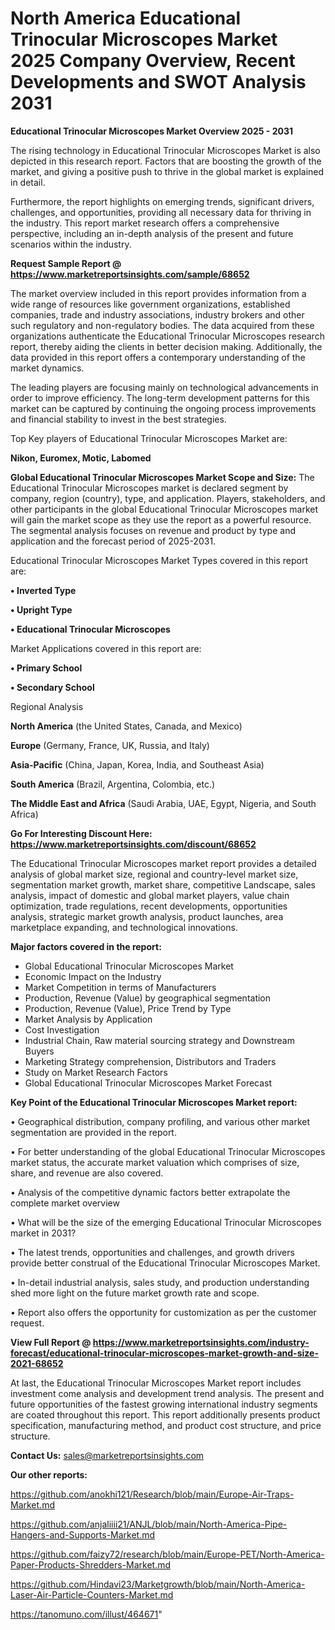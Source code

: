 # North America Educational Trinocular Microscopes Market 2025 Company Overview, Recent Developments and SWOT Analysis 2031

<Strong> Educational Trinocular Microscopes Market Overview 2025 - 2031</strong>

The rising technology in Educational Trinocular Microscopes Market is also depicted in this research report. Factors that are boosting the growth of the market, and giving a positive push to thrive in the global market is explained in detail.

Furthermore, the report highlights on emerging trends, significant drivers, challenges, and opportunities, providing all necessary data for thriving in the industry. This report market research offers a comprehensive perspective, including an in-depth analysis of the present and future scenarios within the industry.

<strong>Request Sample Report @ <a href=https://www.marketreportsinsights.com/sample/68652>https://www.marketreportsinsights.com/sample/68652</a></strong>

The market overview included in this report provides information from a wide range of resources like government organizations, established companies, trade and industry associations, industry brokers and other such regulatory and non-regulatory bodies. The data acquired from these organizations authenticate the Educational Trinocular Microscopes research report, thereby aiding the clients in better decision making. Additionally, the data provided in this report offers a contemporary understanding of the market dynamics.

The leading players are focusing mainly on technological advancements in order to improve efficiency. The long-term development patterns for this market can be captured by continuing the ongoing process improvements and financial stability to invest in the best strategies.

Top Key players of Educational Trinocular Microscopes Market are:

<strong>Nikon, Euromex, Motic, Labomed</strong>

<strong><b>Global Educational Trinocular Microscopes Market Scope and Size:</b></strong>
The Educational Trinocular Microscopes market is declared segment by company, region (country), type, and application. Players, stakeholders, and other participants in the global Educational Trinocular Microscopes market will gain the market scope as they use the report as a powerful resource. The segmental analysis focuses on revenue and product by type and application and the forecast period of 2025-2031.

Educational Trinocular Microscopes Market Types covered in this report are:

<strong>• Inverted Type

• Upright Type

• Educational Trinocular Microscopes</strong>

Market Applications covered in this report are:

<strong>• Primary School

• Secondary School</strong> 

Regional Analysis

<strong>North America</strong> (the United States, Canada, and Mexico)

<strong>Europe</strong> (Germany, France, UK, Russia, and Italy)

<strong>Asia-Pacific</strong> (China, Japan, Korea, India, and Southeast Asia)

<strong>South America</strong> (Brazil, Argentina, Colombia, etc.)

<strong>The Middle East and Africa</strong> (Saudi Arabia, UAE, Egypt, Nigeria, and South Africa)

<strong>Go For Interesting Discount Here: <a href=https://www.marketreportsinsights.com/discount/68652>https://www.marketreportsinsights.com/discount/68652</a></strong>

The Educational Trinocular Microscopes market report provides a detailed analysis of global market size, regional and country-level market size, segmentation market growth, market share, competitive Landscape, sales analysis, impact of domestic and global market players, value chain optimization, trade regulations, recent developments, opportunities analysis, strategic market growth analysis, product launches, area marketplace expanding, and technological innovations.

<strong><b>Major factors covered in the report:</b></strong>
<ul>
  <li>Global Educational Trinocular Microscopes Market </li>
  <li>Economic Impact on the Industry</li>
  <li>Market Competition in terms of Manufacturers</li>
  <li>Production, Revenue (Value) by geographical segmentation</li>
  <li>Production, Revenue (Value), Price Trend by Type</li>
  <li>Market Analysis by Application</li>
  <li>Cost Investigation</li>
  <li>Industrial Chain, Raw material sourcing strategy and Downstream Buyers</li>
  <li>Marketing Strategy comprehension, Distributors and Traders</li>
  <li>Study on Market Research Factors</li>
  <li>Global Educational Trinocular Microscopes Market Forecast</li>
</ul>

<strong><b>Key Point of the Educational Trinocular Microscopes Market report:</b></strong>

• Geographical distribution, company profiling, and various other market segmentation are provided in the report.

• For better understanding of the global Educational Trinocular Microscopes market status, the accurate market valuation which comprises of size, share, and revenue are also covered.

• Analysis of the competitive dynamic factors better extrapolate the complete market overview

• What will be the size of the emerging Educational Trinocular Microscopes market in 2031?

• The latest trends, opportunities and challenges, and growth drivers provide better construal of the Educational Trinocular Microscopes Market.

• In-detail industrial analysis, sales study, and production understanding shed more light on the future market growth rate and scope.

• Report also offers the opportunity for customization as per the customer request.

<strong><b>View Full Report @ <a href=https://www.marketreportsinsights.com/industry-forecast/educational-trinocular-microscopes-market-growth-and-size-2021-68652>https://www.marketreportsinsights.com/industry-forecast/educational-trinocular-microscopes-market-growth-and-size-2021-68652</a></b></strong>


At last, the Educational Trinocular Microscopes Market report includes investment come analysis and development trend analysis. The present and future opportunities of the fastest growing international industry segments are coated throughout this report. This report additionally presents product specification, manufacturing method, and product cost structure, and price structure.

<strong>Contact Us:</strong>
sales@marketreportsinsights.com

<strong>Our other reports:</strong>

<a href=https://github.com/anokhi121/Research/blob/main/Europe-Air-Traps-Market.md>https://github.com/anokhi121/Research/blob/main/Europe-Air-Traps-Market.md</a>

<a href=https://github.com/anjaliiii21/ANJL/blob/main/North-America-Pipe-Hangers-and-Supports-Market.md>https://github.com/anjaliiii21/ANJL/blob/main/North-America-Pipe-Hangers-and-Supports-Market.md</a>

<a href=https://github.com/faizy72/research/blob/main/Europe-PET/North-America-Paper-Products-Shredders-Market.md>https://github.com/faizy72/research/blob/main/Europe-PET/North-America-Paper-Products-Shredders-Market.md</a>

<a href=https://github.com/Hindavi23/Marketgrowth/blob/main/North-America-Laser-Air-Particle-Counters-Market.md>https://github.com/Hindavi23/Marketgrowth/blob/main/North-America-Laser-Air-Particle-Counters-Market.md</a>

<a href=https://tanomuno.com/illust/464671>https://tanomuno.com/illust/464671</a>"
